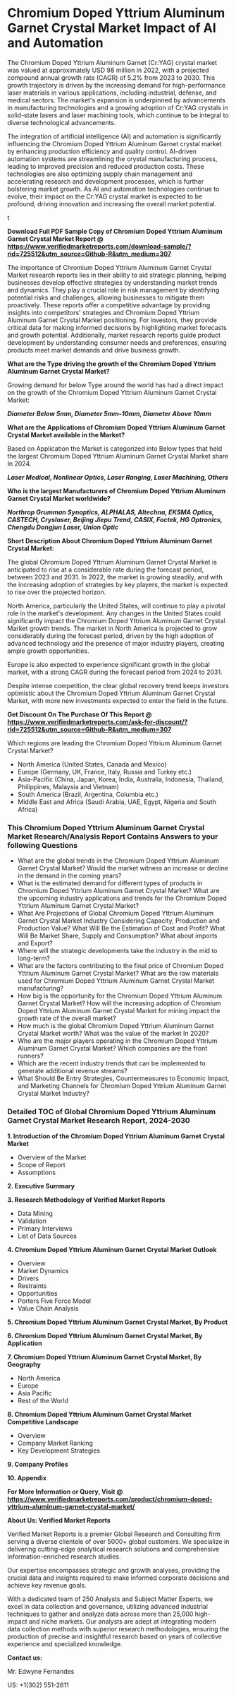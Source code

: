 <meta name="title" content="Global Chromium Doped Yttrium Aluminum Garnet Crystal Market Impact of AI and Automation"><meta name="description" content="The Chromium Doped Yttrium Aluminum Garnet (Cr:YAG) crystal market was valued at approximately USD 98 million in 2022, with a projected compound annual growth rate (CA"><meta name="title" content="Chromium Doped Yttrium Aluminum Garnet Crystal Market Size, Share, Scope, Trends, Growth, Opportunities, Analysis, Forecast"><h1>Chromium Doped Yttrium Aluminum Garnet Crystal Market Impact of AI and Automation</h1><p>The Chromium Doped Yttrium Aluminum Garnet (Cr:YAG) crystal market was valued at approximately USD 98 million in 2022, with a projected compound annual growth rate (CAGR) of 5.2% from 2023 to 2030. This growth trajectory is driven by the increasing demand for high-performance laser materials in various applications, including industrial, defense, and medical sectors. The market's expansion is underpinned by advancements in manufacturing technologies and a growing adoption of Cr:YAG crystals in solid-state lasers and laser machining tools, which continue to be integral to diverse technological advancements.</p><p>The integration of artificial intelligence (AI) and automation is significantly influencing the Chromium Doped Yttrium Aluminum Garnet crystal market by enhancing production efficiency and quality control. AI-driven automation systems are streamlining the crystal manufacturing process, leading to improved precision and reduced production costs. These technologies are also optimizing supply chain management and accelerating research and development processes, which is further bolstering market growth. As AI and automation technologies continue to evolve, their impact on the Cr:YAG crystal market is expected to be profound, driving innovation and increasing the overall market potential.</p>t</p><p id="" class=""><strong>Download Full PDF Sample Copy of Chromium Doped Yttrium Aluminum Garnet Crystal Market Report @ <a href="https://www.verifiedmarketreports.com/download-sample/?rid=725512&utm_source=Github-R&utm_medium=307" target="_blank">https://www.verifiedmarketreports.com/download-sample/?rid=725512&utm_source=Github-R&utm_medium=307</a></strong></p><p>The importance of&nbsp;Chromium Doped Yttrium Aluminum Garnet Crystal Market research reports lies in their ability to aid strategic planning, helping businesses develop effective strategies by understanding market trends and dynamics. They play a crucial role in risk management by identifying potential risks and challenges, allowing businesses to mitigate them proactively. These reports offer a competitive advantage by providing insights into competitors' strategies and Chromium Doped Yttrium Aluminum Garnet Crystal Market positioning. For investors, they provide critical data for making informed decisions by highlighting market forecasts and growth potential. Additionally, market research reports guide product development by understanding consumer needs and preferences, ensuring products meet market demands and drive business growth.</p><p><strong>What are the&nbsp;Type driving the growth of the Chromium Doped Yttrium Aluminum Garnet Crystal Market?</strong></p><p id="" class="">Growing demand for below Type around the world has had a direct impact on the growth of the Chromium Doped Yttrium Aluminum Garnet Crystal Market:</p><em><strong>Diameter Below 5mm, Diameter 5mm-10mm, Diameter Above 10mm</strong></em></p><strong>What are the&nbsp;Applications&nbsp;of Chromium Doped Yttrium Aluminum Garnet Crystal Market available in the Market?</strong></p><p id="" class="">Based on Application the Market is categorized into Below types that held the largest Chromium Doped Yttrium Aluminum Garnet Crystal Market share In 2024.</p><em><strong>Laser Medical, Nonlinear Optics, Laser Ranging, Laser Machining, Others</strong></em></p><strong>Who is the largest Manufacturers of Chromium Doped Yttrium Aluminum Garnet Crystal Market worldwide?</strong></p><p><em><strong>Northrop Grumman Synoptics, ALPHALAS, Altechna, EKSMA Optics, CASTECH, Cryslaser, Beijing Jiepu Trend, CASIX, Foctek, HG Optronics, Chengdu Dongjun Laser, Union Optic</strong></em></p><p id="" class=""><strong>Short Description About Chromium Doped Yttrium Aluminum Garnet Crystal Market:</strong></p><p>The global Chromium Doped Yttrium Aluminum Garnet Crystal Market is anticipated to rise at a considerable rate during the forecast period, between 2023 and 2031. In 2022, the market is growing steadily, and with the increasing adoption of strategies by key players, the market is expected to rise over the projected horizon.</p><p>North America, particularly the United States, will continue to play a pivotal role in the market's development. Any changes in the United States could significantly impact the Chromium Doped Yttrium Aluminum Garnet Crystal Market growth trends. The market in North America is projected to grow considerably during the forecast period, driven by the high adoption of advanced technology and the presence of major industry players, creating ample growth opportunities.</p><p>Europe is also expected to experience significant growth in the global market, with a strong CAGR during the forecast period from 2024 to 2031.</p><p>Despite intense competition, the clear global recovery trend keeps investors optimistic about the Chromium Doped Yttrium Aluminum Garnet Crystal Market, with more new investments expected to enter the field in the future.</p><p id="" class=""><strong>Get Discount On The Purchase Of This Report @ <a href="https://www.verifiedmarketreports.com/ask-for-discount/?rid=725512&utm_source=Github-R&utm_medium=307" target="_blank">https://www.verifiedmarketreports.com/ask-for-discount/?rid=725512&utm_source=Github-R&utm_medium=307</a></strong></p>Which regions are leading the Chromium Doped Yttrium Aluminum Garnet Crystal Market?</p><ul><li>North America (United States, Canada and Mexico)</li><li>Europe (Germany, UK, France, Italy, Russia and Turkey etc.)</li><li>Asia-Pacific (China, Japan, Korea, India, Australia, Indonesia, Thailand, Philippines, Malaysia and Vietnam)</li><li>South America (Brazil, Argentina, Columbia etc.)</li><li>Middle East and Africa (Saudi Arabia, UAE, Egypt, Nigeria and South Africa)</li></ul><h3 id="" class="">This Chromium Doped Yttrium Aluminum Garnet Crystal Market Research/Analysis Report Contains Answers to your following Questions</h3><ul><li>What are the global trends in the Chromium Doped Yttrium Aluminum Garnet Crystal Market? Would the market witness an increase or decline in the demand in the coming years?</li><li>What is the estimated demand for different types of products in Chromium Doped Yttrium Aluminum Garnet Crystal Market? What are the upcoming industry applications and trends for the Chromium Doped Yttrium Aluminum Garnet Crystal Market?</li><li>What Are Projections of Global Chromium Doped Yttrium Aluminum Garnet Crystal Market Industry Considering Capacity, Production and Production Value? What Will Be the Estimation of Cost and Profit? What Will Be Market Share, Supply and Consumption? What about imports and Export?</li><li>Where will the strategic developments take the industry in the mid to long-term?</li><li>What are the factors contributing to the final price of Chromium Doped Yttrium Aluminum Garnet Crystal Market? What are the raw materials used for Chromium Doped Yttrium Aluminum Garnet Crystal Market manufacturing?</li><li>How big is the opportunity for the Chromium Doped Yttrium Aluminum Garnet Crystal Market? How will the increasing adoption of Chromium Doped Yttrium Aluminum Garnet Crystal Market for mining impact the growth rate of the overall market?</li><li>How much is the global Chromium Doped Yttrium Aluminum Garnet Crystal Market worth? What was the value of the market In 2020?</li><li>Who are the major players operating in the Chromium Doped Yttrium Aluminum Garnet Crystal Market? Which companies are the front runners?</li><li>Which are the recent industry trends that can be implemented to generate additional revenue streams?</li><li>What Should Be Entry Strategies, Countermeasures to Economic Impact, and Marketing Channels for Chromium Doped Yttrium Aluminum Garnet Crystal Market Industry?</li></ul><h3 id="" class="">Detailed TOC of Global Chromium Doped Yttrium Aluminum Garnet Crystal Market Research Report, 2024-2030</h3><p id="" class=""><strong>1. Introduction of the Chromium Doped Yttrium Aluminum Garnet Crystal Market</strong></p><ul><li>Overview of the Market</li><li>Scope of Report</li><li>Assumptions</li></ul><p id="" class=""><strong>2. Executive Summary</strong></p><p id="" class=""><strong>3. Research Methodology of Verified Market Reports</strong></p><ul><li>Data Mining</li><li>Validation</li><li>Primary Interviews</li><li>List of Data Sources</li></ul><p id="" class=""><strong>4. Chromium Doped Yttrium Aluminum Garnet Crystal Market Outlook</strong></p><ul><li>Overview</li><li>Market Dynamics</li><li>Drivers</li><li>Restraints</li><li>Opportunities</li><li>Porters Five Force Model</li><li>Value Chain Analysis</li></ul><p id="" class=""><strong>5. Chromium Doped Yttrium Aluminum Garnet Crystal Market, By Product</strong></p><p id="" class=""><strong>6. Chromium Doped Yttrium Aluminum Garnet Crystal Market, By Application</strong></p><p id="" class=""><strong>7. Chromium Doped Yttrium Aluminum Garnet Crystal Market, By Geography</strong></p><ul><li>North America</li><li>Europe</li><li>Asia Pacific</li><li>Rest of the World</li></ul><p id="" class=""><strong>8. Chromium Doped Yttrium Aluminum Garnet Crystal Market Competitive Landscape</strong></p><ul><li>Overview</li><li>Company Market Ranking</li><li>Key Development Strategies</li></ul><p id="" class=""><strong>9. Company Profiles</strong></p><p id="" class=""><strong>10. Appendix</strong></p><p id="" class=""><strong>For More Information or Query, Visit @ <a href="https://www.verifiedmarketreports.com/product/chromium-doped-yttrium-aluminum-garnet-crystal-market/" target="_blank">https://www.verifiedmarketreports.com/product/chromium-doped-yttrium-aluminum-garnet-crystal-market/</a></strong></p><p id="" class=""><strong>About Us: Verified Market Reports</strong></p><p id="" class="">Verified Market Reports is a premier Global Research and Consulting firm serving a diverse clientele of over 5000+ global customers. We specialize in delivering cutting-edge analytical research solutions and comprehensive information-enriched research studies.</p><p id="" class="">Our expertise encompasses strategic and growth analyses, providing the crucial data and insights required to make informed corporate decisions and achieve key revenue goals.</p><p id="" class="">With a dedicated team of 250 Analysts and Subject Matter Experts, we excel in data collection and governance, utilizing advanced industrial techniques to gather and analyze data across more than 25,000 high-impact and niche markets. Our analysts are adept at integrating modern data collection methods with superior research methodologies, ensuring the production of precise and insightful research based on years of collective experience and specialized knowledge.</p><p id="" class=""><strong>Contact us:</strong></p><p id="" class="">Mr. Edwyne Fernandes</p><p id="" class="">US: +1(302) 551-2611</p>